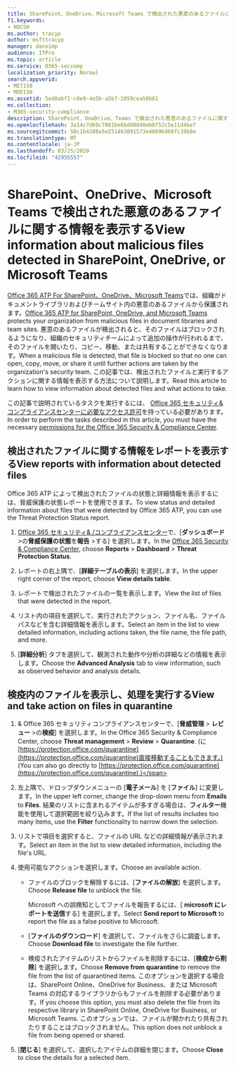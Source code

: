 ```yaml
---
title: SharePoint、OneDrive、Microsoft Teams で検出された悪意のあるファイルに関する情報を表示する
f1.keywords:
- NOCSH
ms.author: tracyp
author: msfttracyp
manager: dansimp
audience: ITPro
ms.topic: article
ms.service: O365-seccomp
localization_priority: Normal
search.appverid:
- MET150
- MOE150
ms.assetid: 5ed8abf1-c0e9-4e5b-a5b7-2059cea50b61
ms.collection:
- M365-security-compliance
description: SharePoint、OneDrive、Teams で検出された悪意のあるファイルに関する情報を表示する方法と、それらのファイルに対してアクションを実行する方法について説明します。
ms.openlocfilehash: 3a14c7d69c7081be6bd08840eb8f52c5e11d4be7
ms.sourcegitcommit: 58c1b4208a5e231463091573e40696d08fc39b8e
ms.translationtype: MT
ms.contentlocale: ja-JP
ms.lasthandoff: 03/25/2020
ms.locfileid: "42955557"
---
```

# <a name="view-information-about-malicious-files-detected-in-sharepoint-onedrive-or-microsoft-teams"></a><span data-ttu-id="3a68d-103">SharePoint、OneDrive、Microsoft Teams で検出された悪意のあるファイルに関する情報を表示する</span><span class="sxs-lookup"><span data-stu-id="3a68d-103">View information about malicious files detected in SharePoint, OneDrive, or Microsoft Teams</span></span>

<span data-ttu-id="3a68d-104">[Office 365 ATP For SharePoint、OneDrive、Microsoft Teams](atp-for-spo-odb-and-teams.md)では、組織がドキュメントライブラリおよびチームサイト内の悪意のあるファイルから保護されます。</span><span class="sxs-lookup"><span data-stu-id="3a68d-104">[Office 365 ATP for SharePoint, OneDrive, and Microsoft Teams](atp-for-spo-odb-and-teams.md) protects your organization from malicious files in document libraries and team sites.</span></span> <span data-ttu-id="3a68d-105">悪意のあるファイルが検出されると、そのファイルはブロックされるようになり、組織のセキュリティチームによって追加の操作が行われるまで、そのファイルを開いたり、コピー、移動、または共有することができなくなります。</span><span class="sxs-lookup"><span data-stu-id="3a68d-105">When a malicious file is detected, that file is blocked so that no one can open, copy, move, or share it until further actions are taken by the organization's security team.</span></span> <span data-ttu-id="3a68d-106">この記事では、検出されたファイルと実行するアクションに関する情報を表示する方法について説明します。</span><span class="sxs-lookup"><span data-stu-id="3a68d-106">Read this article to learn how to view information about detected files and what actions to take.</span></span> 

<span data-ttu-id="3a68d-107">この記事で説明されているタスクを実行するには、 [Office 365 セキュリティ&amp;コンプライアンスセンターに必要なアクセス許可](permissions-in-the-security-and-compliance-center.md)を持っている必要があります。</span><span class="sxs-lookup"><span data-stu-id="3a68d-107">In order to perform the tasks described in this article, you must have the necessary [permissions for the Office 365 Security &amp; Compliance Center](permissions-in-the-security-and-compliance-center.md).</span></span> 
  
## <a name="view-reports-with-information-about-detected-files"></a><span data-ttu-id="3a68d-108">検出されたファイルに関する情報をレポートを表示する</span><span class="sxs-lookup"><span data-stu-id="3a68d-108">View reports with information about detected files</span></span>

<span data-ttu-id="3a68d-109">Office 365 ATP によって検出されたファイルの状態と詳細情報を表示するには、脅威保護の状態レポートを使用できます。</span><span class="sxs-lookup"><span data-stu-id="3a68d-109">To view status and detailed information about files that were detected by Office 365 ATP, you can use the Threat Protection Status report.</span></span>
  
1. <span data-ttu-id="3a68d-110">[Office 365 セキュリティ&amp; /コンプライアンスセンター](https://protection.office.com)で、[**ダッシュボード** \>の**脅威保護の状態**を**報告** \>する] を選択します。</span><span class="sxs-lookup"><span data-stu-id="3a68d-110">In the [Office 365 Security &amp; Compliance Center](https://protection.office.com), choose **Reports** \> **Dashboard** \> **Threat Protection Status**.</span></span>
    
2. <span data-ttu-id="3a68d-111">レポートの右上隅で、[**詳細テーブルの表示**] を選択します。</span><span class="sxs-lookup"><span data-stu-id="3a68d-111">In the upper right corner of the report, choose **View details table**.</span></span>
    
3. <span data-ttu-id="3a68d-112">レポートで検出されたファイルの一覧を表示します。</span><span class="sxs-lookup"><span data-stu-id="3a68d-112">View the list of files that were detected in the report.</span></span>
    
4. <span data-ttu-id="3a68d-113">リスト内の項目を選択して、実行されたアクション、ファイル名、ファイルパスなどを含む詳細情報を表示します。</span><span class="sxs-lookup"><span data-stu-id="3a68d-113">Select an item in the list to view detailed information, including actions taken, the file name, the file path, and more.</span></span>
    
5. <span data-ttu-id="3a68d-114">[**詳細分析**] タブを選択して、観測された動作や分析の詳細などの情報を表示します。</span><span class="sxs-lookup"><span data-stu-id="3a68d-114">Choose the **Advanced Analysis** tab to view information, such as observed behavior and analysis details.</span></span> 
  
## <a name="view-and-take-action-on-files-in-quarantine"></a><span data-ttu-id="3a68d-115">検疫内のファイルを表示し、処理を実行する</span><span class="sxs-lookup"><span data-stu-id="3a68d-115">View and take action on files in quarantine</span></span>

1. <span data-ttu-id="3a68d-116">&amp; Office 365 セキュリティコンプライアンスセンターで、[**脅威管理** \> **レビュー** \>の**検疫**] を選択します。</span><span class="sxs-lookup"><span data-stu-id="3a68d-116">In the Office 365 Security &amp; Compliance Center, choose **Threat management** \> **Review** \> **Quarantine**.</span></span> <span data-ttu-id="3a68d-117">(に[https://protection.office.com/quarantine](https://protection.office.com/quarantine)直接移動することもできます。)</span><span class="sxs-lookup"><span data-stu-id="3a68d-117">(You can also go directly to [https://protection.office.com/quarantine](https://protection.office.com/quarantine).)</span></span>
    
2. <span data-ttu-id="3a68d-118">左上隅で、ドロップダウンメニューの [**電子メール**] を [**ファイル**] に変更します。</span><span class="sxs-lookup"><span data-stu-id="3a68d-118">In the upper left corner, change the drop-down menu from **Emails** to **Files**.</span></span> <span data-ttu-id="3a68d-119">結果のリストに含まれるアイテムが多すぎる場合は、**フィルター**機能を使用して選択範囲を絞り込みます。</span><span class="sxs-lookup"><span data-stu-id="3a68d-119">If the list of results includes too many items, use the **Filter** functionality to narrow down the selection.</span></span>
    
3. <span data-ttu-id="3a68d-120">リストで項目を選択すると、ファイルの URL などの詳細情報が表示されます。</span><span class="sxs-lookup"><span data-stu-id="3a68d-120">Select an item in the list to view detailed information, including the file's URL.</span></span>
    
4. <span data-ttu-id="3a68d-121">使用可能なアクションを選択します。</span><span class="sxs-lookup"><span data-stu-id="3a68d-121">Choose an available action.</span></span>
    
    - <span data-ttu-id="3a68d-122">ファイルのブロックを解除するには、[**ファイルの解放**] を選択します。</span><span class="sxs-lookup"><span data-stu-id="3a68d-122">Choose **Release file** to unblock the file.</span></span> 

      <span data-ttu-id="3a68d-123">Microsoft への誤検知としてファイルを報告するには、[ **microsoft にレポートを送信**する] を選択します。</span><span class="sxs-lookup"><span data-stu-id="3a68d-123">Select **Send report to Microsoft** to report the file as a false positive to Microsoft.</span></span> 

    - <span data-ttu-id="3a68d-124">[**ファイルのダウンロード**] を選択して、ファイルをさらに調査します。</span><span class="sxs-lookup"><span data-stu-id="3a68d-124">Choose **Download file** to investigate the file further.</span></span> 

    - <span data-ttu-id="3a68d-125">検疫されたアイテムのリストからファイルを削除するには、[**検疫から削除**] を選択します。</span><span class="sxs-lookup"><span data-stu-id="3a68d-125">Choose **Remove from quarantine** to remove the file from the list of quarantined items.</span></span> <span data-ttu-id="3a68d-126">このオプションを選択する場合は、SharePoint Online、OneDrive for Business、または Microsoft Teams の対応するライブラリからもファイルを削除する必要があります。</span><span class="sxs-lookup"><span data-stu-id="3a68d-126">If you choose this option, you must also delete the file from its respective library in SharePoint Online, OneDrive for Business, or Microsoft Teams.</span></span> <span data-ttu-id="3a68d-127">このオプションでは、ファイルが開かれたり共有されたりすることはブロックされません。</span><span class="sxs-lookup"><span data-stu-id="3a68d-127">This option does not unblock a file from being opened or shared.</span></span> 
    
5. <span data-ttu-id="3a68d-128">[**閉じる**] を選択して、選択したアイテムの詳細を閉じます。</span><span class="sxs-lookup"><span data-stu-id="3a68d-128">Choose **Close** to close the details for a selected item.</span></span> 
  
  

